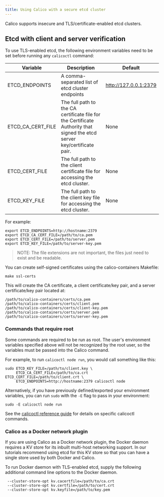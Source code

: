 ```yaml
---
title: Using Calico with a secure etcd cluster
---
```



Calico supports insecure and TLS/certificate-enabled etcd clusters.

## Etcd with client and server verification

To use TLS-enabled etcd, the following environment variables need to be set
before running any `calicoctl` command:

Variable              | Description                       | Default
----------------------|-----------------------------------|------------------------------
ETCD_ENDPOINTS        | A comma-separated list of etcd cluster endpoints | http://127.0.0.1:2379
ETCD_CA_CERT_FILE     | The full path to the CA certificate file for the Certificate Authority that signed the etcd server key/certificate pair. | None
ETCD_CERT_FILE        | The full path to the client certificate file for accessing the etcd cluster. | None
ETCD_KEY_FILE         | The full path to the client key file for accessing the etcd cluster. | None

For example:

```shell
export ETCD_ENDPOINTS=http://hostname:2379
export ETCD_CA_CERT_FILE=/path/to/ca.pem
export ETCD_CERT_FILE=/path/to/server.pem
export ETCD_KEY_FILE=/path/to/server-key.pem
```

> NOTE: The file extensions are not important, the files just need to exist and 
> be readable.

You can create self-signed certificates using the calico-containers Makefile:

```shell
make ssl-certs
```

This will create the CA certificate, a client certificate/key pair, and a 
server certificate/key pair located at:

```shell
/path/to/calico-containers/certs/ca.pem
/path/to/calico-containers/certs/client.pem
/path/to/calico-containers/certs/client-key.pem
/path/to/calico-containers/certs/server.pem
/path/to/calico-containers/certs/server-key.pem
```

### Commands that require root
Some commands are required to be run as root.  The user's environment variables 
specified above will not be recognized by the root user, so the variables must 
be passed into the Calico command.

For example, to run `calicoctl node run`, you would call something like this:

```shell
sudo ETCD_KEY_FILE=/path/to/client.key \
     ETCD_CA_CERT_FILE=/path/to/ca.crt ETCD_CERT_FILE=/path/to/client.crt \
     ETCD_ENDPOINTS=http://hostname:2379 calicoctl node
```

Alternatively, if you have previously defined/exported your environment
variables, you can run `sudo` with the `-E` flag to pass in your environment:

```shell
sudo -E calicoctl node run
```

See the [calicoctl reference guide]({{site.baseurl}}/{{page.version}}/reference/calicoctl) for details on specific 
calicoctl commands.

### Calico as a Docker network plugin

If you are using Calico as a Docker network plugin, the Docker daemon requires
a KV store for its inbuilt multi-host networking support.  In our tutorials
recommend using etcd for this KV store so that you can have a single store
used by both Docker and Calico.

To run Docker daemon with TLS-enabled etcd, supply the following additional
command line options to the Docker daemon.

     --cluster-store-opt kv.cacertfile=/path/to/ca.crt
     --cluster-store-opt kv.certfile=/path/to/cert.crt
     --cluster-store-opt kv.keyfile=/path/to/key.pem
